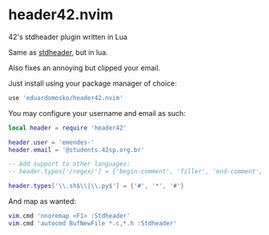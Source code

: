 # header42.nvim
42's stdheader plugin written in Lua

Same as [stdheader](https://github.com/42og/stdheader.vim), but in lua.

Also fixes an annoying but clipped your email.

Just install using your package manager of choice:

```lua
use 'eduardomosko/header42.nvim'
```

You may configure your username and email as such:

```lua
local header = require 'header42'

header.user = 'emendes-'
header.email = '@students.42sp.org.br'

-- Add support to other languages:
-- header.types['/regex/'] = {'begin-comment', 'filler', 'end-comment'}

header.types['\\.sh$\\|\\.py$'] = {'#', '*', '#'}
```

And map as wanted:

```lua
vim.cmd 'nnoremap <F1> :Stdheader'
vim.cmd 'autocmd BufNewFile *.c,*.h :Stdheader'
```
